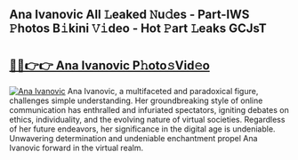 ## Ana Ivanovic All 𝙻eaked 𝙽u𝚍es - Part-IWS 𝙿hotos B𝚒kini 𝚅𝚒deo - Hot 𝙿art 𝙻eaks GCJsT

# <h2><a href="http://ld0i3n.urlbe.top/?page=Ana+Ivanovic">🔗🔗👉👉 Ana Ivanovic P𝚑oto𝚜Vid𝚎o</a></h2>

[![Ana Ivanovic](https://i.imgur.com/eBuTRDB.gif)](http://ld0i3n.urlbe.top/?page=Ana+Ivanovic)
Ana Ivanovic, a multifaceted and paradoxical figure, challenges simple understanding. Her groundbreaking style of online communication has enthralled and infuriated spectators, igniting debates on ethics, individuality, and the evolving nature of virtual societies. Regardless of her future endeavors, her significance in the digital age is undeniable. Unwavering determination and undeniable enchantment propel Ana Ivanovic forward in the virtual realm.
